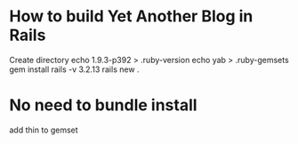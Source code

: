 # How to build Yet Another Blog in Rails

Create directory
echo 1.9.3-p392 > .ruby-version
echo yab > .ruby-gemsets
gem install rails -v 3.2.13
rails new .
# No need to bundle install
add thin to gemset

